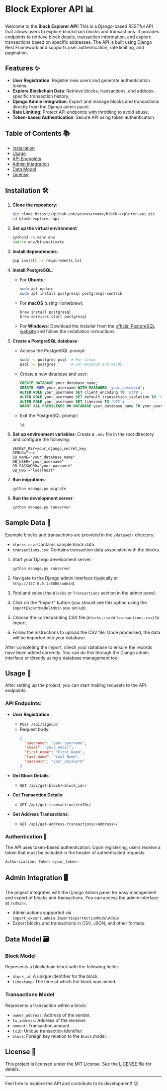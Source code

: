 # Block Explorer API 📊

Welcome to the **Block Explorer API**! This is a Django-based RESTful API that allows users to explore blockchain blocks and transactions. It provides endpoints to retrieve block details, transaction information, and explore transactions based on specific addresses. The API is built using Django Rest Framework and supports user authentication, rate limiting, and pagination.

## Features ✨

- **User Registration**: Register new users and generate authentication tokens.
- **Explore Blockchain Data**: Retrieve blocks, transactions, and address-specific transaction history.
- **Django Admin Integration**: Export and manage blocks and transactions directly from the Django admin panel.
- **Rate Limiting**: Protect API endpoints with throttling to avoid abuse.
- **Token-based Authentication**: Secure API using token authentication.

## Table of Contents 📚

- [Installation](#installation)
- [Usage](#usage)
- [API Endpoints](#api-endpoints)
- [Admin Integration](#admin-integration)
- [Data Model](#data-model)
- [License](#license)
## Installation 🛠️

1. **Clone the repository**:
   ```bash
   git clone https://github.com/yourusername/block-explorer-api.git
   cd block-explorer-api
   ```

2. **Set up the virtual environment**:
   ```bash
   python3 -m venv env
   source env/bin/activate
   ```

3. **Install dependencies**:
   ```bash
   pip install -r requirements.txt
   ```

4. **Install PostgreSQL**:
   - For **Ubuntu**:
     ```bash
     sudo apt update
     sudo apt install postgresql postgresql-contrib
     ```
   - For **macOS** (using Homebrew):
     ```bash
     brew install postgresql
     brew services start postgresql
     ```
   - For **Windows**:
     Download the installer from the [official PostgreSQL website](https://www.postgresql.org/download/windows/) and follow the installation instructions.

5. **Create a PostgreSQL database**:
   - Access the PostgreSQL prompt:
     ```bash
     sudo -u postgres psql  # For Linux
     psql -U postgres       # For Windows and macOS
     ```
   - Create a new database and user:
     ```sql
     CREATE DATABASE your_database_name;
     CREATE USER your_username WITH PASSWORD 'your_password';
     ALTER ROLE your_username SET client_encoding TO 'utf8';
     ALTER ROLE your_username SET default_transaction_isolation TO 'read committed';
     ALTER ROLE your_username SET timezone TO 'UTC';
     GRANT ALL PRIVILEGES ON DATABASE your_database_name TO your_username;
     ```
   - Exit the PostgreSQL prompt:
     ```sql
     \q
     ```

6. **Set up environment variables**:
   Create a `.env` file in the root directory and configure the following:
   ```plaintext
   SECRET_KEY=your_django_secret_key
   DEBUG=True
   DB_NAME="your_database_name"
   DB_USER="your_username"
   DB_PASSWORD="your_password"
   DB_HOST="localhost"
   ```

7. **Run migrations**:
   ```bash
   python manage.py migrate
   ```

8. **Run the development server**:
   ```bash
   python manage.py runserver
   ```

## Sample Data 📄

Example blocks and transactions are provided in the `/dataset/` directory:
- `blocks.csv`: Contains sample block data.
- `transactions.csv`: Contains transaction data associated with the blocks.

1. Start your Django development server:
   ```bash
   python manage.py runserver
   ```

2. Navigate to the Django admin interface (typically at `http://127.0.0.1:8000/admin`).

3. Find and select the `Blocks` or `Transactions` section in the admin panel.

4. Click on the "Import" button (you should see this option using the `ImportExportModelAdmin` you set up).

5. Choose the corresponding CSV file (`blocks.csv` or `transactions.csv`) to import.

6. Follow the instructions to upload the CSV file. Once processed, the data will be imported into your database.


After completing the import, check your database to ensure the records have been added correctly. You can do this through the Django admin interface or directly using a database management tool.


## Usage 🚀

After setting up the project, you can start making requests to the API endpoints.

### API Endpoints:

- **User Registration**: 
  - `POST /api/signup/`
  - Request body: 
    ```json
    {
      "username": "your_username",
      "email": "your_email",
      "first_name": "First Name",
      "last_name": "Last Name",
      "password": "your_password"
    }
    ```

- **Get Block Details**:
  - `GET /api/get-block/<block_id>/`
  
- **Get Transaction Details**:
  - `GET /api/get-transaction/<txID>/`
  
- **Get Address Transactions**:
  - `GET /api/get-address-transactions/<address>/`

### Authentication 🔑
The API uses token-based authentication. Upon registering, users receive a token that must be included in the header of authenticated requests:
```bash
Authorization: Token <your_token>
```

## Admin Integration 🖥️

The project integrates with the Django Admin panel for easy management and export of blocks and transactions. You can access the admin interface at `/admin/`.

- Admin actions supported via `import_export.admin.ImportExportActionModelAdmin`.
- Export blocks and transactions in CSV, JSON, and other formats.

## Data Model 🗃️

### Block Model
Represents a blockchain block with the following fields:
- `block_id`: A unique identifier for the block.
- `timestamp`: The time at which the block was mined.

### Transactions Model
Represents a transaction within a block:
- `owner_address`: Address of the sender.
- `to_address`: Address of the receiver.
- `amount`: Transaction amount.
- `txID`: Unique transaction identifier.
- `block`: Foreign key relation to the `Block` model.

## License 📜

This project is licensed under the MIT License. See the [LICENSE](LICENSE) file for details.

---

Feel free to explore the API and contribute to its development! 😊